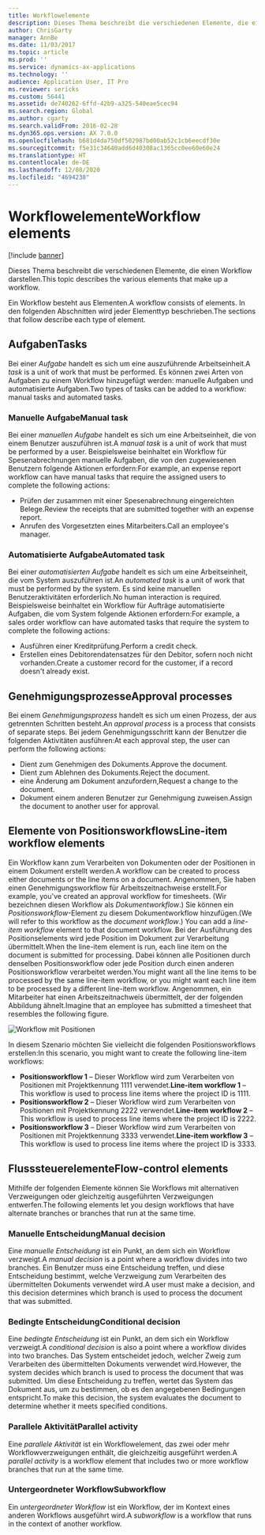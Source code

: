 ```yaml
---
title: Workflowelemente
description: Dieses Thema beschreibt die verschiedenen Elemente, die einen Workflow darstellen.
author: ChrisGarty
manager: AnnBe
ms.date: 11/03/2017
ms.topic: article
ms.prod: ''
ms.service: dynamics-ax-applications
ms.technology: ''
audience: Application User, IT Pro
ms.reviewer: sericks
ms.custom: 56441
ms.assetid: de740262-6ffd-42b9-a325-540eae5cec94
ms.search.region: Global
ms.author: cgarty
ms.search.validFrom: 2016-02-28
ms.dyn365.ops.version: AX 7.0.0
ms.openlocfilehash: b681d4da750df502987bd00ab52c1cb6eecdf30e
ms.sourcegitcommit: f5e31c34640add6d40308ac1365cc0ee60e60e24
ms.translationtype: HT
ms.contentlocale: de-DE
ms.lasthandoff: 12/08/2020
ms.locfileid: "4694238"
---
```

# <a name="workflow-elements"></a><span data-ttu-id="fa0e1-103">Workflowelemente</span><span class="sxs-lookup"><span data-stu-id="fa0e1-103">Workflow elements</span></span>

[!include [banner](../includes/banner.md)]

<span data-ttu-id="fa0e1-104">Dieses Thema beschreibt die verschiedenen Elemente, die einen Workflow darstellen.</span><span class="sxs-lookup"><span data-stu-id="fa0e1-104">This topic describes the various elements that make up a workflow.</span></span>

<span data-ttu-id="fa0e1-105">Ein Workflow besteht aus Elementen.</span><span class="sxs-lookup"><span data-stu-id="fa0e1-105">A workflow consists of elements.</span></span> <span data-ttu-id="fa0e1-106">In den folgenden Abschnitten wird jeder Elementtyp beschrieben.</span><span class="sxs-lookup"><span data-stu-id="fa0e1-106">The sections that follow describe each type of element.</span></span>

## <a name="tasks"></a><span data-ttu-id="fa0e1-107">Aufgaben</span><span class="sxs-lookup"><span data-stu-id="fa0e1-107">Tasks</span></span>

<span data-ttu-id="fa0e1-108">Bei einer *Aufgabe* handelt es sich um eine auszuführende Arbeitseinheit.</span><span class="sxs-lookup"><span data-stu-id="fa0e1-108">A *task* is a unit of work that must be performed.</span></span> <span data-ttu-id="fa0e1-109">Es können zwei Arten von Aufgaben zu einem Workflow hinzugefügt werden: manuelle Aufgaben und automatisierte Aufgaben.</span><span class="sxs-lookup"><span data-stu-id="fa0e1-109">Two types of tasks can be added to a workflow: manual tasks and automated tasks.</span></span>

### <a name="manual-task"></a><span data-ttu-id="fa0e1-110">Manuelle Aufgabe</span><span class="sxs-lookup"><span data-stu-id="fa0e1-110">Manual task</span></span>

<span data-ttu-id="fa0e1-111">Bei einer *manuellen Aufgabe* handelt es sich um eine Arbeitseinheit, die von einem Benutzer auszuführen ist.</span><span class="sxs-lookup"><span data-stu-id="fa0e1-111">A *manual task* is a unit of work that must be performed by a user.</span></span> <span data-ttu-id="fa0e1-112">Beispielsweise beinhaltet ein Workflow für Spesenabrechnungen manuelle Aufgaben, die von den zugewiesenen Benutzern folgende Aktionen erfordern:</span><span class="sxs-lookup"><span data-stu-id="fa0e1-112">For example, an expense report workflow can have manual tasks that require the assigned users to complete the following actions:</span></span>

- <span data-ttu-id="fa0e1-113">Prüfen der zusammen mit einer Spesenabrechnung eingereichten Belege.</span><span class="sxs-lookup"><span data-stu-id="fa0e1-113">Review the receipts that are submitted together with an expense report.</span></span>
- <span data-ttu-id="fa0e1-114">Anrufen des Vorgesetzten eines Mitarbeiters.</span><span class="sxs-lookup"><span data-stu-id="fa0e1-114">Call an employee's manager.</span></span>

### <a name="automated-task"></a><span data-ttu-id="fa0e1-115">Automatisierte Aufgabe</span><span class="sxs-lookup"><span data-stu-id="fa0e1-115">Automated task</span></span>

<span data-ttu-id="fa0e1-116">Bei einer *automatisierten Aufgabe* handelt es sich um eine Arbeitseinheit, die vom System auszuführen ist.</span><span class="sxs-lookup"><span data-stu-id="fa0e1-116">An *automated task* is a unit of work that must be performed by the system.</span></span> <span data-ttu-id="fa0e1-117">Es sind keine manuellen Benutzeraktivitäten erforderlich.</span><span class="sxs-lookup"><span data-stu-id="fa0e1-117">No human interaction is required.</span></span> <span data-ttu-id="fa0e1-118">Beispielsweise beinhaltet ein Workflow für Aufträge automatisierte Aufgaben, die vom System folgende Aktionen erfordern:</span><span class="sxs-lookup"><span data-stu-id="fa0e1-118">For example, a sales order workflow can have automated tasks that require the system to complete the following actions:</span></span>

- <span data-ttu-id="fa0e1-119">Ausführen einer Kreditprüfung.</span><span class="sxs-lookup"><span data-stu-id="fa0e1-119">Perform a credit check.</span></span>
- <span data-ttu-id="fa0e1-120">Erstellen eines Debitorendatensatzes für den Debitor, sofern noch nicht vorhanden.</span><span class="sxs-lookup"><span data-stu-id="fa0e1-120">Create a customer record for the customer, if a record doesn't already exist.</span></span>

## <a name="approval-processes"></a><span data-ttu-id="fa0e1-121">Genehmigungsprozesse</span><span class="sxs-lookup"><span data-stu-id="fa0e1-121">Approval processes</span></span>

<span data-ttu-id="fa0e1-122">Bei einem *Genehmigungsprozess* handelt es sich um einen Prozess, der aus getrennten Schritten besteht.</span><span class="sxs-lookup"><span data-stu-id="fa0e1-122">An *approval process* is a process that consists of separate steps.</span></span> <span data-ttu-id="fa0e1-123">Bei jedem Genehmigungsschritt kann der Benutzer die folgenden Aktivitäten ausführen:</span><span class="sxs-lookup"><span data-stu-id="fa0e1-123">At each approval step, the user can perform the following actions:</span></span>

- <span data-ttu-id="fa0e1-124">Dient zum Genehmigen des Dokuments.</span><span class="sxs-lookup"><span data-stu-id="fa0e1-124">Approve the document.</span></span>
- <span data-ttu-id="fa0e1-125">Dient zum Ablehnen des Dokuments.</span><span class="sxs-lookup"><span data-stu-id="fa0e1-125">Reject the document.</span></span>
- <span data-ttu-id="fa0e1-126">eine Änderung am Dokument anzufordern,</span><span class="sxs-lookup"><span data-stu-id="fa0e1-126">Request a change to the document.</span></span>
- <span data-ttu-id="fa0e1-127">Dokument einem anderen Benutzer zur Genehmigung zuweisen.</span><span class="sxs-lookup"><span data-stu-id="fa0e1-127">Assign the document to another user for approval.</span></span>

## <a name="line-item-workflow-elements"></a><span data-ttu-id="fa0e1-128">Elemente von Positionsworkflows</span><span class="sxs-lookup"><span data-stu-id="fa0e1-128">Line-item workflow elements</span></span>

<span data-ttu-id="fa0e1-129">Ein Workflow kann zum Verarbeiten von Dokumenten oder der Positionen in einem Dokument erstellt werden.</span><span class="sxs-lookup"><span data-stu-id="fa0e1-129">A workflow can be created to process either documents or the line items on a document.</span></span> <span data-ttu-id="fa0e1-130">Angenommen, Sie haben einen Genehmigungsworkflow für Arbeitszeitnachweise erstellt.</span><span class="sxs-lookup"><span data-stu-id="fa0e1-130">For example, you've created an approval workflow for timesheets.</span></span> <span data-ttu-id="fa0e1-131">(Wir bezeichnen diesen Workflow als *Dokumentworkflow*.) Sie können ein *Positionsworkflow*-Element zu diesem Dokumentworkflow hinzufügen.</span><span class="sxs-lookup"><span data-stu-id="fa0e1-131">(We will refer to this workflow as the *document workflow*.) You can add a *line-item workflow* element to that document workflow.</span></span> <span data-ttu-id="fa0e1-132">Bei der Ausführung des Positionselements wird jede Position im Dokument zur Verarbeitung übermittelt.</span><span class="sxs-lookup"><span data-stu-id="fa0e1-132">When the line-item element is run, each line item on the document is submitted for processing.</span></span> <span data-ttu-id="fa0e1-133">Dabei können alle Positionen durch denselben Positionsworkflow oder jede Position durch einen anderen Positionsworkflow verarbeitet werden.</span><span class="sxs-lookup"><span data-stu-id="fa0e1-133">You might want all the line items to be processed by the same line-item workflow, or you might want each line item to be processed by a different line-item workflow.</span></span> <span data-ttu-id="fa0e1-134">Angenommen, ein Mitarbeiter hat einen Arbeitszeitnachweis übermittelt, der der folgenden Abbildung ähnelt.</span><span class="sxs-lookup"><span data-stu-id="fa0e1-134">Imagine that an employee has submitted a timesheet that resembles the following figure.</span></span>

![Workflow mit Positionen](./media/workflow_lineitemworkflow.gif)

<span data-ttu-id="fa0e1-136">In diesem Szenario möchten Sie vielleicht die folgenden Positionsworkflows erstellen:</span><span class="sxs-lookup"><span data-stu-id="fa0e1-136">In this scenario, you might want to create the following line-item workflows:</span></span>

- <span data-ttu-id="fa0e1-137">**Positionsworkflow 1** – Dieser Workflow wird zum Verarbeiten von Positionen mit Projektkennung 1111 verwendet.</span><span class="sxs-lookup"><span data-stu-id="fa0e1-137">**Line-item workflow 1** – This workflow is used to process line items where the project ID is 1111.</span></span>
- <span data-ttu-id="fa0e1-138">**Positionsworkflow 2** – Dieser Workflow wird zum Verarbeiten von Positionen mit Projektkennung 2222 verwendet.</span><span class="sxs-lookup"><span data-stu-id="fa0e1-138">**Line-item workflow 2** – This workflow is used to process line items where the project ID is 2222.</span></span>
- <span data-ttu-id="fa0e1-139">**Positionsworkflow 3** – Dieser Workflow wird zum Verarbeiten von Positionen mit Projektkennung 3333 verwendet.</span><span class="sxs-lookup"><span data-stu-id="fa0e1-139">**Line-item workflow 3** – This workflow is used to process line items where the project ID is 3333.</span></span>

## <a name="flow-control-elements"></a><span data-ttu-id="fa0e1-140">Flusssteuerelemente</span><span class="sxs-lookup"><span data-stu-id="fa0e1-140">Flow-control elements</span></span>

<span data-ttu-id="fa0e1-141">Mithilfe der folgenden Elemente können Sie Workflows mit alternativen Verzweigungen oder gleichzeitig ausgeführten Verzweigungen entwerfen.</span><span class="sxs-lookup"><span data-stu-id="fa0e1-141">The following elements let you design workflows that have alternate branches or branches that run at the same time.</span></span>

### <a name="manual-decision"></a><span data-ttu-id="fa0e1-142">Manuelle Entscheidung</span><span class="sxs-lookup"><span data-stu-id="fa0e1-142">Manual decision</span></span>

<span data-ttu-id="fa0e1-143">Eine *manuelle Entscheidung* ist ein Punkt, an dem sich ein Workflow verzweigt.</span><span class="sxs-lookup"><span data-stu-id="fa0e1-143">A *manual decision* is a point where a workflow divides into two branches.</span></span> <span data-ttu-id="fa0e1-144">Ein Benutzer muss eine Entscheidung treffen, und diese Entscheidung bestimmt, welche Verzweigung zum Verarbeiten des übermittelten Dokuments verwendet wird.</span><span class="sxs-lookup"><span data-stu-id="fa0e1-144">A user must make a decision, and this decision determines which branch is used to process the document that was submitted.</span></span>

### <a name="conditional-decision"></a><span data-ttu-id="fa0e1-145">Bedingte Entscheidung</span><span class="sxs-lookup"><span data-stu-id="fa0e1-145">Conditional decision</span></span>

<span data-ttu-id="fa0e1-146">Eine *bedingte Entscheidung* ist ein Punkt, an dem sich ein Workflow verzweigt.</span><span class="sxs-lookup"><span data-stu-id="fa0e1-146">A *conditional decision* is also a point where a workflow divides into two branches.</span></span> <span data-ttu-id="fa0e1-147">Das System entscheidet jedoch, welcher Zweig zum Verarbeiten des übermittelten Dokuments verwendet wird.</span><span class="sxs-lookup"><span data-stu-id="fa0e1-147">However, the system decides which branch is used to process the document that was submitted.</span></span> <span data-ttu-id="fa0e1-148">Um diese Entscheidung zu treffen, wertet das System das Dokument aus, um zu bestimmen, ob es den angegebenen Bedingungen entspricht.</span><span class="sxs-lookup"><span data-stu-id="fa0e1-148">To make this decision, the system evaluates the document to determine whether it meets specified conditions.</span></span>

### <a name="parallel-activity"></a><span data-ttu-id="fa0e1-149">Parallele Aktivität</span><span class="sxs-lookup"><span data-stu-id="fa0e1-149">Parallel activity</span></span>

<span data-ttu-id="fa0e1-150">Eine *parallele Aktivität* ist ein Workflowelement, das zwei oder mehr Workflowverzweigungen enthält, die gleichzeitig ausgeführt werden.</span><span class="sxs-lookup"><span data-stu-id="fa0e1-150">A *parallel activity* is a workflow element that includes two or more workflow branches that run at the same time.</span></span>

### <a name="subworkflow"></a><span data-ttu-id="fa0e1-151">Untergeordneter Workflow</span><span class="sxs-lookup"><span data-stu-id="fa0e1-151">Subworkflow</span></span>

<span data-ttu-id="fa0e1-152">Ein *untergeordneter Workflow* ist ein Workflow, der im Kontext eines anderen Workflows ausgeführt wird.</span><span class="sxs-lookup"><span data-stu-id="fa0e1-152">A *subworkflow* is a workflow that runs in the context of another workflow.</span></span>
